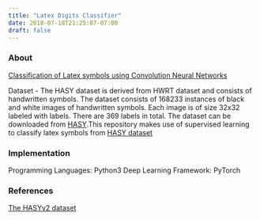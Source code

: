 ```yaml
---
title: "Latex Digits Classifier"
date: 2018-07-18T21:25:07-07:00
draft: false
---
```


### About

[Classification of Latex symbols using Convolution Neural Networks](https://github.com/rishab-pdx/Latex-Symbols-Classifier)

Dataset - The HASY dataset is derived from HWRT dataset and consists of handwritten symbols. The dataset consists of 168233 instances of black and white images of handwritten symbols. Each image is of size 32x32 labeled with labels. There are 369 labels in total. The dataset can be downloaded from [HASY](https://github.com/MartinThoma/HASY).This repository makes use of supervised learning to classify latex symbols from [HASY dataset](https://github.com/MartinThoma/HASY)

### Implementation

Programming Languages: Python3
Deep Learning Framework: PyTorch

### References

[The HASYv2 dataset
](https://arxiv.org/abs/1701.08380v1)
